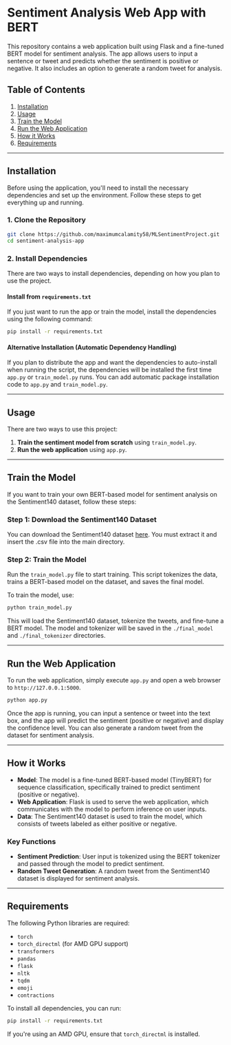 # Sentiment Analysis Web App with BERT

This repository contains a web application built using Flask and a fine-tuned BERT model for sentiment analysis. The app allows users to input a sentence or tweet and predicts whether the sentiment is positive or negative. It also includes an option to generate a random tweet for analysis.

## Table of Contents
1. [Installation](#installation)
2. [Usage](#usage)
3. [Train the Model](#train-the-model)
4. [Run the Web Application](#run-the-web-application)
5. [How it Works](#how-it-works)
6. [Requirements](#requirements)

---

## Installation

Before using the application, you'll need to install the necessary dependencies and set up the environment. Follow these steps to get everything up and running.

### 1. Clone the Repository

```bash
git clone https://github.com/maximumcalamity58/MLSentimentProject.git
cd sentiment-analysis-app
```

### 2. Install Dependencies

There are two ways to install dependencies, depending on how you plan to use the project.

#### Install from `requirements.txt`

If you just want to run the app or train the model, install the dependencies using the following command:

```bash
pip install -r requirements.txt
```

#### Alternative Installation (Automatic Dependency Handling)

If you plan to distribute the app and want the dependencies to auto-install when running the script, the dependencies will be installed the first time `app.py` or `train_model.py` runs. You can add automatic package installation code to `app.py` and `train_model.py`.

---

## Usage

There are two ways to use this project:

1. **Train the sentiment model from scratch** using `train_model.py`.
2. **Run the web application** using `app.py`.

---

## Train the Model

If you want to train your own BERT-based model for sentiment analysis on the Sentiment140 dataset, follow these steps:

### Step 1: Download the Sentiment140 Dataset

You can download the Sentiment140 dataset [here](https://www.kaggle.com/datasets/kazanova/sentiment140). You must extract it and insert the .csv file into the main directory.

### Step 2: Train the Model

Run the `train_model.py` file to start training. This script tokenizes the data, trains a BERT-based model on the dataset, and saves the final model.

To train the model, use:

```bash
python train_model.py
```

This will load the Sentiment140 dataset, tokenize the tweets, and fine-tune a BERT model. The model and tokenizer will be saved in the `./final_model` and `./final_tokenizer` directories.

---

## Run the Web Application

To run the web application, simply execute `app.py` and open a web browser to `http://127.0.0.1:5000`.

```bash
python app.py
```

Once the app is running, you can input a sentence or tweet into the text box, and the app will predict the sentiment (positive or negative) and display the confidence level. You can also generate a random tweet from the dataset for sentiment analysis.

---

## How it Works

- **Model**: The model is a fine-tuned BERT-based model (TinyBERT) for sequence classification, specifically trained to predict sentiment (positive or negative).
- **Web Application**: Flask is used to serve the web application, which communicates with the model to perform inference on user inputs.
- **Data**: The Sentiment140 dataset is used to train the model, which consists of tweets labeled as either positive or negative.

### Key Functions
- **Sentiment Prediction**: User input is tokenized using the BERT tokenizer and passed through the model to predict sentiment.
- **Random Tweet Generation**: A random tweet from the Sentiment140 dataset is displayed for sentiment analysis.

---

## Requirements

The following Python libraries are required:

- `torch`
- `torch_directml` (for AMD GPU support)
- `transformers`
- `pandas`
- `flask`
- `nltk`
- `tqdm`
- `emoji`
- `contractions`

To install all dependencies, you can run:

```bash
pip install -r requirements.txt
```

If you're using an AMD GPU, ensure that `torch_directml` is installed.

